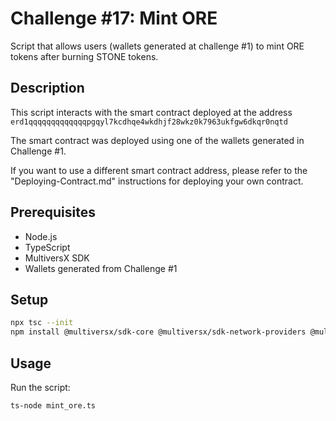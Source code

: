 # Challenge #17: Mint ORE

Script that allows users (wallets generated at challenge #1) to mint ORE tokens after burning STONE tokens.

## Description

This script interacts with the smart contract deployed at the address `erd1qqqqqqqqqqqqqpgqyl7kcdhqe4wkdhjf28wkz0k7963ukfgw6dkqr0nqtd`

The smart contract was deployed using one of the wallets generated in Challenge #1. 

If you want to use a different smart contract address, please refer to the "Deploying-Contract.md" instructions for deploying your own contract.

## Prerequisites

- Node.js
- TypeScript
- MultiversX SDK
- Wallets generated from Challenge #1

## Setup

```bash
npx tsc --init
npm install @multiversx/sdk-core @multiversx/sdk-network-providers @multiversx/sdk-wallet
```

## Usage

Run the script:
```bash
ts-node mint_ore.ts
